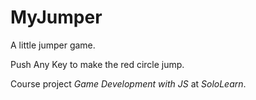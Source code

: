 # MyJumper

A little jumper game. 

Push Any Key to make the red circle jump.

Course project *Game Development with JS* at *SoloLearn*.
